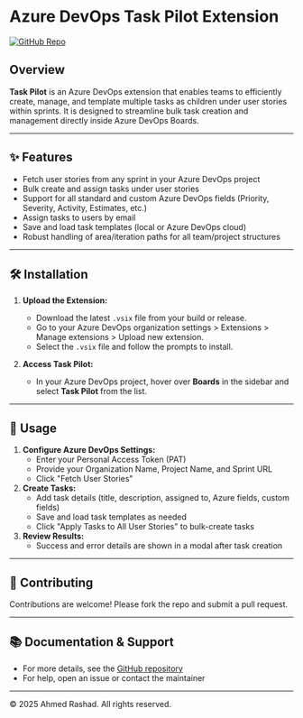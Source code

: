 # Azure DevOps Task Pilot Extension

[![GitHub Repo](https://img.shields.io/badge/GitHub-Repository-blue?logo=github)](https://github.com/AhmedRashad15/Azure-DevOps-Task-Creator)

## Overview

**Task Pilot** is an Azure DevOps extension that enables teams to efficiently create, manage, and template multiple tasks as children under user stories within sprints. It is designed to streamline bulk task creation and management directly inside Azure DevOps Boards.

---

## ✨ Features
- Fetch user stories from any sprint in your Azure DevOps project
- Bulk create and assign tasks under user stories
- Support for all standard and custom Azure DevOps fields (Priority, Severity, Activity, Estimates, etc.)
- Assign tasks to users by email
- Save and load task templates (local or Azure DevOps cloud)
- Robust handling of area/iteration paths for all team/project structures

---

## 🛠️ Installation

1. **Upload the Extension:**
   - Download the latest `.vsix` file from your build or release.
   - Go to your Azure DevOps organization settings > Extensions > Manage extensions > Upload new extension.
   - Select the `.vsix` file and follow the prompts to install.

2. **Access Task Pilot:**
   - In your Azure DevOps project, hover over **Boards** in the sidebar and select **Task Pilot** from the list.

---

## 🚀 Usage

1. **Configure Azure DevOps Settings:**
   - Enter your Personal Access Token (PAT)
   - Provide your Organization Name, Project Name, and Sprint URL
   - Click "Fetch User Stories"
2. **Create Tasks:**
   - Add task details (title, description, assigned to, Azure fields, custom fields)
   - Save and load task templates as needed
   - Click "Apply Tasks to All User Stories" to bulk-create tasks
3. **Review Results:**
   - Success and error details are shown in a modal after task creation

---

## 🤝 Contributing

Contributions are welcome! Please fork the repo and submit a pull request.

---

## 📚 Documentation & Support
- For more details, see the [GitHub repository](https://github.com/AhmedRashad15/Azure-DevOps-Task-Creator)
- For help, open an issue or contact the maintainer

---

© 2025 Ahmed Rashad. All rights reserved.

